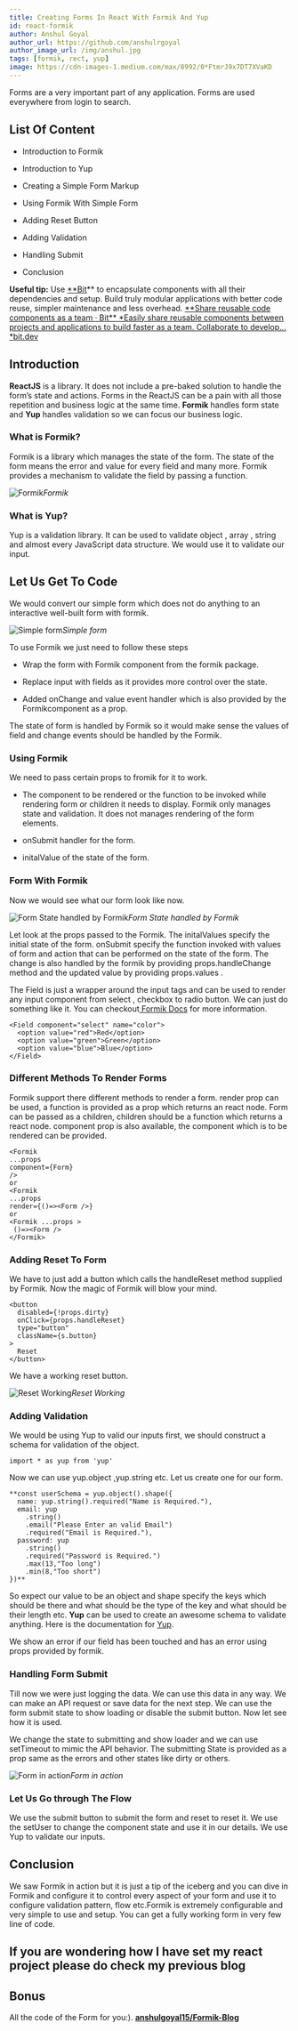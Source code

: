 ```yaml
---
title: Creating Forms In React With Formik And Yup
id: react-formik
author: Anshul Goyal
author_url: https://github.com/anshulrgoyal
author_image_url: /img/anshul.jpg
tags: [formik, rect, yup]
image: https://cdn-images-1.medium.com/max/8992/0*FtmrJ9x7DT7XVaKD
---
```


Forms are a very important part of any application. Forms are used everywhere from login to search.

## List Of Content

- Introduction to Formik

- Introduction to Yup

- Creating a Simple Form Markup

- Using Formik With Simple Form

- Adding Reset Button

- Adding Validation

- Handling Submit

- Conclusion

<!--truncate-->

**Useful tip:** Use [\*\*Bit](https://bit.dev?utm_medium=content&utm_source=bitsandpieces&utm_content=1&utm_campaign=rsrch_msg_jul)** to encapsulate components with all their dependencies and setup. Build truly modular applications with better code reuse, simpler maintenance and less overhead.
[**Share reusable code components as a team · Bit\*\*
*Easily share reusable components between projects and applications to build faster as a team. Collaborate to develop…*bit.dev](https://bit.dev?utm_medium=content&utm_source=bitsandpieces&utm_content=1&utm_campaign=rsrch_msg_jul)

## Introduction

**ReactJS** is a library. It does not include a pre-baked solution to handle the form’s state and actions. Forms in the ReactJS can be a pain with all those repetition and business logic at the same time. **Formik** handles form state and **Yup** handles validation so we can focus our business logic.

### What is Formik?

Formik is a library which manages the state of the form. The state of the form means the error and value for every field and many more. Formik provides a mechanism to validate the field by passing a function.

![Formik](https://cdn-images-1.medium.com/max/2400/1*Jy7lJxq1JegkQpzYTecW0A.png)_Formik_

### What is Yup?

Yup is a validation library. It can be used to validate object , array , string and almost every JavaScript data structure. We would use it to validate our input.

## Let Us Get To Code

We would convert our simple form which does not do anything to an interactive well-built form with formik.

![Simple form](https://cdn-images-1.medium.com/max/2000/1*qflnAnPU2UZgcSWOHJKo6A.png)_Simple form_

To use Formik we just need to follow these steps

- Wrap the form with Formik component from the formik package.

- Replace input with fields as it provides more control over the state.

- Added onChange and value event handler which is also provided by the Formikcomponent as a prop.

The state of form is handled by Formik so it would make sense the values of field and change events should be handled by the Formik.

### Using Formik

We need to pass certain props to fromik for it to work.

- The component to be rendered or the function to be invoked while rendering form or children it needs to display. Formik only manages state and validation. It does not manages rendering of the form elements.

- onSubmit handler for the form.

- initalValue of the state of the form.

### Form With Formik

Now we would see what our form look like now.

![Form State handled by Formik](https://cdn-images-1.medium.com/max/2160/1*ABPDZLXqgi1Qs8gaknUomw.png)_Form State handled by Formik_

Let look at the props passed to the Formik. The initalValues specify the initial state of the form. onSubmit specify the function invoked with values of form and action that can be performed on the state of the form. The change is also handled by the formik by providing props.handleChange method and the updated value by providing props.values .

The Field is just a wrapper around the input tags and can be used to render any input component from select , checkbox to radio button. We can just do something like it. You can checkout[ Formik Docs](https://jaredpalmer.com/formik/docs/api/field) for more information.

    <Field component="select" name="color">
      <option value="red">Red</option>
      <option value="green">Green</option>
      <option value="blue">Blue</option>
    </Field>

### Different Methods To Render Forms

Formik support there different methods to render a form. render prop can be used, a function is provided as a prop which returns an react node. Form can be passed as a children, children should be a function which returns a react node. component prop is also available, the component which is to be rendered can be provided.

    <Formik
    ...props
    component={Form}
    />
    or
    <Formik
    ...props
    render={()=><Form />}
    or
    <Formik ...props >
     ()=><Form />
    </Formik>

### Adding Reset To Form

We have to just add a button which calls the handleReset method supplied by Formik. Now the magic of Formik will blow your mind.

    <button
      disabled={!props.dirty}
      onClick={props.handleReset}
      type="button"
      className={s.button}
    >
      Reset
    </button>

We have a working reset button.

![Reset Working](https://cdn-images-1.medium.com/max/2000/1*qxlfT9R_BFRgnufc2FxmYw.gif)_Reset Working_

### Adding Validation

We would be using Yup to valid our inputs first, we should construct a schema for validation of the object.

    import * as yup from 'yup'

Now we can use yup.object ,yup.string etc. Let us create one for our form.

    **const userSchema = yup.object().shape({
      name: yup.string().required("Name is Required."),
      email: yup
        .string()
        .email("Please Enter an valid Email")
        .required("Email is Required."),
      password: yup
        .string()
        .required("Password is Required.")
        .max(13,"Too long")
        .min(8,"Too short")
    })**

So expect our value to be an object and shape specify the keys which should be there and what should be the type of the key and what should be their length etc. **Yup** can be used to create an awesome schema to validate anything. Here is the documentation for [Yup](https://github.com/jquense/yup/blob/master/README.md).

We show an error if our field has been touched and has an error using props provided by formik.

### Handling Form Submit

Till now we were just logging the data. We can use this data in any way. We can make an API request or save data for the next step. We can use the form submit state to show loading or disable the submit button. Now let see how it is used.

We change the state to submitting and show loader and we can use setTimeout to mimic the API behavior. The submitting State is provided as a prop same as the errors and other states like dirty or others.

![Form in action](https://cdn-images-1.medium.com/max/2560/1*WOphSQn9px06prgws1gTwA.gif)_Form in action_

### Let Us Go through The Flow

We use the submit button to submit the form and reset to reset it. We use the setUser to change the component state and use it in our details. We use Yup to validate our inputs.

## Conclusion

We saw Formik in action but it is just a tip of the iceberg and you can dive in Formik and configure it to control every aspect of your form and use it to configure validation pattern, flow etc.Formik is extremely configurable and very simple to use and setup. You can get a fully working form in very few line of code.

## If you are wondering how I have set my react project please do check my previous blog

## Bonus

All the code of the Form for you:).
[**anshulgoyal15/Formik-Blog**](https://github.com/anshulgoyal15/Formik-Blog)

